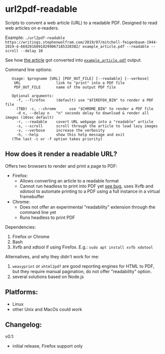 # url2pdf-readable 
Scripts to convent a web article (URL) to a readable PDF. Designed to read web articles on e-readers.

Example:
`./url2pdf-readable https://writings.stephenwolfram.com/2019/07/mitchell-feigenbaum-1944-2019-4-66920160910299067185320382/ example_article.pdf --readable --scroll --delay 10`

See how [the article](https://writings.stephenwolfram.com/2019/07/mitchell-feigenbaum-1944-2019-4-66920160910299067185320382/) got converted into [`example_article.pdf`](https://github.com/235/url2pdf-readable/blob/main/example_article.pdf) output.

Command line options:
```
   Usage: $progname [URL] [PDF_OUT_FILE] [--readable] [--verbose]
    URL                link to "print" into a PDF file
    PDF_OUT_FILE       name of the output PDF file

   Optional arguments:
     -f, --firefox     (default) use "$FIREFOX_BIN" to render a PDF file
     (TBD) -c, --chrome      use "$CHROME_BIN" to render a PDF file
     -d n, --delay n   "n" seconds delay to download & render all images (10sec default)
     -r, --readable    covert URL webpage into a "readable" article
     -s, --scroll      scroll through the article to load lazy images
     -v, --verbose     increase the verbosity
     -h, --help        show this help message and exit
   (The last -c or -f option takes priority)
```

## How does it render a readable URL?

Offers two browsers to render and print a page to PDF:
  - Firefox:
    - Allows converting an article to a readable format
    - Cannot run headless to print into PDF yet [see bug](https://bugzilla.mozilla.org/show_bug.cgi?id=1407238), uses Xvfb and xdotool to automate printing to a PDF using a full instance in a virtual framebuffer
  - Chrome:
    - Does not offer an experimental "readability" extension through the command line yet
    - Runs headless to print PDF

Dependencies:
  1. Firefox or Chrome
  2. Bash
  3. Xvfb and xdtool if using Firefox. E.g.: `sudo apt install xvfb xdotool`

Alternatives, and why they didn't work for me:
  1. `weasyprint` or `xhtml2pdf` are good reporting engines for HTML to PDF, but they require manual pagination, do not offer "readability" option.
  2. several solutions based on Node.js
 
## Platforms:
 - Linux
 - other Unix and MacOs could work

## Changelog:
v0.1:
 - initial release, Firefox support only
